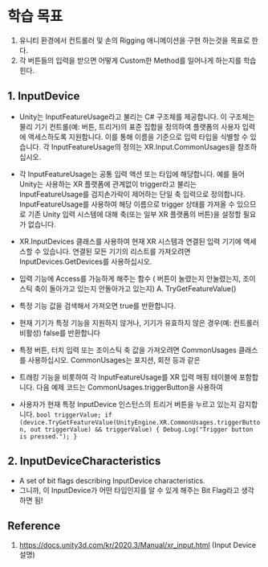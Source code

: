 # 학습 목표
1. 유니티 환경에서 컨트롤러 및 손의 Rigging 애니메이션을 구현 하는것을 목표로 한다.
2. 각 버튼들의 입력을 받으면 어떻게 Custom한 Method를 일어나게 하는지를 학습힌다. 

## 1. InputDevice 
- Unity는 InputFeatureUsage라고 불리는 C# 구조체를 제공합니다. 이 구조체는 물리 기기 컨트롤(예: 버튼, 트리거)의 표준 집합을 정의하여 
플랫폼의 사용자 입력에 액세스하도록 지원합니다. 이를 통해 이름을 기준으로 입력 타입을 식별할 수 있습니다. 각 InputFeatureUsage의 정의는 
XR.Input.CommonUsages을 참조하십시오.


- 각 InputFeatureUsage는 공통 입력 액션 또는 타입에 해당합니다. 예를 들어 Unity는 사용하는 XR 플랫폼에 관계없이 trigger라고 불리는
InputFeatureUsage를 검지손가락이 제어하는 단일 축 입력으로 정의합니다. InputFeatureUsage를 사용하여 해당 이름으로 trigger 상태를 
가져올 수 있으므로 기존 Unity 입력 시스템에 대해 축(또는 일부 XR 플랫폼의 버튼)을 설정할 필요가 없습니다.

- XR.InputDevices 클래스를 사용하여 현재 XR 시스템과 연결된 입력 기기에 액세스할 수 있습니다. 연결된 모든 기기의 리스트를 가져오려면 
 InputDevices.GetDevices를 사용하십시오.

- 입력 기능에 Access를 가능하게 해주는 함수 ( 버튼이 눌렸는지 안눌렸는지, 조이스틱 축이 돌아가고 있는지 안돌아가고 있는지) 
A. TryGetFeatureValue()
- 특정 기능 값을 검색해서 가져오면 true를 반환합니다.
- 현재 기기가 특정 기능을 지원하지 않거나, 기기가 유효하지 않은 경우(예: 컨트롤러 비활성) false를 반환합니다
- 특정 버튼, 터치 입력 또는 조이스틱 축 값을 가져오려면 CommonUsages 클래스를 사용하십시오. CommonUsages는 포지션, 회전 등과 같은 
- 트래킹 기능을 비롯하여 각 InputFeatureUsage를 XR 입력 매핑 테이블에 포함합니다. 다음 예제 코드는 CommonUsages.triggerButton을 사용하여 
- 사용자가 현재 특정 InputDevice 인스턴스의 트리거 버튼을 누르고 있는지 감지합니다.
`
bool triggerValue;
if (device.TryGetFeatureValue(UnityEngine.XR.CommonUsages.triggerButton, out triggerValue) && triggerValue)
{
    Debug.Log("Trigger button is pressed.");
}
`
## 2. InputDeviceCharacteristics 
- A set of bit flags describing InputDevice characteristics.
- 그니까, 이 InputDevice가 어떤 타입인지를 알 수 있게 해주는 Bit Flag라고 생각하면 됨!

## Reference 
1. https://docs.unity3d.com/kr/2020.3/Manual/xr_input.html (Input Device 설명) 
